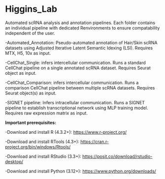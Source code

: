 # Higgins_Lab

Automated scRNA analysis and annotation pipelines. Each folder contains an individual pipeline with dedicated Renvironments to ensure compatability independent of the user.

-Automated_Annotation: Pseudo-automated annotation of Hair/Skin scRNA datasets using Adjusted Iterative Latent Semantic Idexing (LSI). Requires MTX, H5, 10x as input.

-CellChat_Single: infers intercellular communication. Runs a standard CellChat pipeline on a single annotated scRNA dataset. Requires Seurat object as input.

-CellChat_Comparison: infers intercellular communication. Runs a comparison CellChat pipeline between multiple scRNA datasets. Requires Seurat object(s) as input.

-SIGNET pipeline: Infers intracellular communication. Runs a SIGNET pipeline to establish transcriptional network using MLP training model. Requires raw expression matrix as input.

**Important prerequisites:**

-Download and install R (4.3.2+): https://www.r-project.org/

-Download and install RTools (4.3+): https://cran.r-project.org/bin/windows/Rtools/

-Download and install RStudio (3.3+): https://posit.co/download/rstudio-desktop/

-Download and install Python (3.12+): https://www.python.org/downloads/
